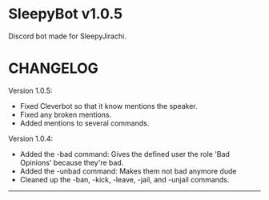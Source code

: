 # SleepyBot v1.0.5
Discord bot made for SleepyJirachi.

# CHANGELOG

Version 1.0.5:
- Fixed Cleverbot so that it know mentions the speaker.
- Fixed any broken mentions.
- Added mentions to several commands.

Version 1.0.4:
- Added the -bad command: Gives the defined user the role 'Bad Opinions' because they're bad.
- Added the -unbad command: Makes them not bad anymore dude
- Cleaned up the -ban, -kick, -leave, -jail, and -unjail commands.

_________________________________________________________________________________________________________________________
